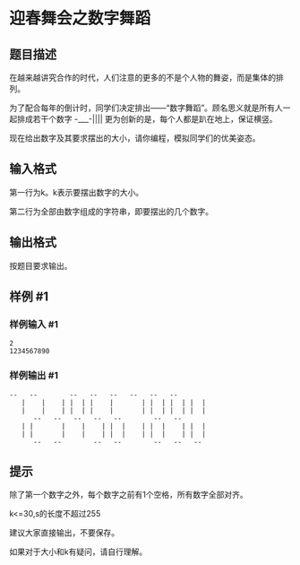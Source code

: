 # 迎春舞会之数字舞蹈

## 题目描述

在越来越讲究合作的时代，人们注意的更多的不是个人物的舞姿，而是集体的排列。  

为了配合每年的倒计时，同学们决定排出——“数字舞蹈”。顾名思义就是所有人一起排成若干个数字 -\_\_\_-||||  更为创新的是，每个人都是趴在地上，保证横竖。  

现在给出数字及其要求摆出的大小，请你编程，模拟同学们的优美姿态。


## 输入格式

第一行为k。k表示要摆出数字的大小。

第二行为全部由数字组成的字符串，即要摆出的几个数字。


## 输出格式

按题目要求输出。


## 样例 #1

### 样例输入 #1
```
2
1234567890
```

### 样例输出 #1

```
--   --        --   --   --   --   --   -- 
   |    |    | |  | |    |       | |  | |  | |  |
   |    |    | |  | |    |       | |  | |  | |  |
      --   --   --   --   --        --   --      
   | |       |    |    | |  |    | |  |    | |  |
   | |       |    |    | |  |    | |  |    | |  |
      --   --        --   --        --   --   --
```

## 提示

除了第一个数字之外，每个数字之前有1个空格，所有数字全部对齐。

k<=30,s的长度不超过255

建议大家直接输出，不要保存。


如果对于大小和k有疑问，请自行理解。

